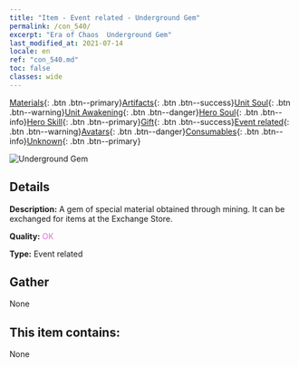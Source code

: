 ```yaml
---
title: "Item - Event related - Underground Gem"
permalink: /con_540/
excerpt: "Era of Chaos  Underground Gem"
last_modified_at: 2021-07-14
locale: en
ref: "con_540.md"
toc: false
classes: wide
---
```

 [Materials](/Items/){: .btn .btn--primary}[Artifacts](/Items/Artifacts/){: .btn .btn--success}[Unit Soul](/Items/UnitSoul/){: .btn .btn--warning}[Unit Awakening](/Items/UnitAwakening/){: .btn .btn--danger}[Hero Soul](/Items/HeroSoul/){: .btn .btn--info}[Hero Skill](/Items/HeroSkill/){: .btn .btn--primary}[Gift](/Items/Gift/){: .btn .btn--success}[Event related](/Items/Events/){: .btn .btn--warning}[Avatars](/Items/Avatars/){: .btn .btn--danger}[Consumables](/Items/Consumables/){: .btn .btn--info}[Unknown](/Items/Unknown/){: .btn .btn--primary}

 ![Underground Gem](/images/t/i_10026.png)

## Details
 **Description:** A gem of special material obtained through mining. It can be exchanged for items at the Exchange Store.

 **Quality:** <span style="color: #DA70D6">OK</span>

 **Type:** Event related

## Gather

  None

## This item contains:

  None

